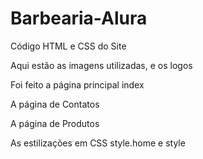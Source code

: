 # Barbearia-Alura
Código HTML e CSS do Site

Aqui estão as imagens utilizadas, e os logos

Foi feito a página principal index

A página de Contatos

A página de Produtos

As estilizações em CSS style.home e style

